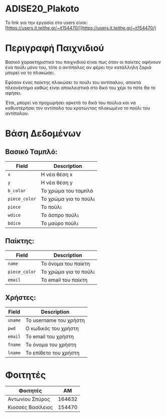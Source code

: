 # ADISE20_Plakoto

Το link για την εργασία στο users είναι:
[https://users.it.teithe.gr/~it154470/](https://users.it.teithe.gr/~it154470/) 




# Περιγραφή Παιχνιδιού

Βασικό χαρακτηριστικό του παιχνιδιού είναι πως όταν οι παίκτες αφήνουν ένα πούλι μόνο του, τότε ο αντίπαλος αν φέρει την κατάλληλη ζαριά μπορεί να το πλακώσει. 

Εφόσον ένας παίκτης πλακώσει το πούλι του αντίπαλου, αποκτά πλεονέκτημα καθώς είναι αποκλειστικά στο δικό του χέρι το πότε θα το αφήσει. 

Έτσι, μπορεί να προχωρήσει αρκετά τα δικά του πούλια και να καθυστερήσει τον αντίπαλο του κρατώντας πλακωμένο το πούλι του αντίπαλου. 



# Βάση Δεδομένων

## Βασικό Ταμπλό: 

| Field             | Description                 
| ----------------- | ------------------------
| `x`               | Η νέα θέση x                
| `y`               | Η νέα θέση y      
| `b_color`         | Το χρώμα του ταμπλό
| `piece_color`     | Το χρώμα για το πούλι
| `piece`           | Το πούλι
| `wdice`           | Το άσπρο πούλι
| `bdice`           | Το μαύρο πούλι

## Παίκτης: 

| Field             | Description                 
| ----------------- | -----------------------
| `name`            | Το όνομα του παίκτη                
| `piece_color`     | Το χρώμα για το πούλι      
| `email`           | Το email του παίκτη

## Χρήστες: 

| Field             | Description                 
| ----------------- | ------------------------
| `uname`           | Το username του χρήστη             
| `pwd`             | Ο κωδικός του χρήστη     
| `email`           | Το email του χρήστη
| `fname`           | Το όνομα του χρήστη 
| `lname`           | Το επίθετο του χρήστη 


# Φοιτητές

| Φοιτητές          | ΑΜ
| ----------------- | -----------------
| Αντωνίου Σπύρος   | 164632 
| Κιοσσές Βασίλειος | 154470


